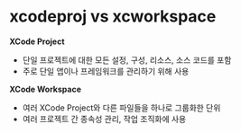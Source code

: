 # xcodeproj vs xcworkspace

**XCode Project**

- 단일 프로젝트에 대한 모든 설정, 구성, 리소스, 소스 코드를 포함
- 주로 단일 앱이나 프레임워크를 관리하기 위해 사용

**XCode Workspace**

- 여러 XCode Project와 다른 파일들을 하나로 그룹화한 단위
- 여러 프로젝트 간 종속성 관리, 작업 조직화에 사용